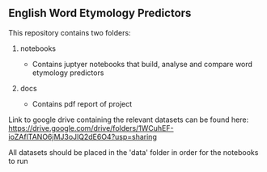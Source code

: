 ## English Word Etymology Predictors

This repository contains two folders:

1. notebooks
	- Contains juptyer notebooks that build, analyse and compare word etymology predictors

2. docs
	- Contains pdf report of project
	
Link to google drive containing the relevant datasets can be found here:
https://drive.google.com/drive/folders/1WCuhEF-ioZAflTANO6jMJ3oJlQ2dE6O4?usp=sharing

All datasets should be placed in the 'data' folder in order for the notebooks to run
